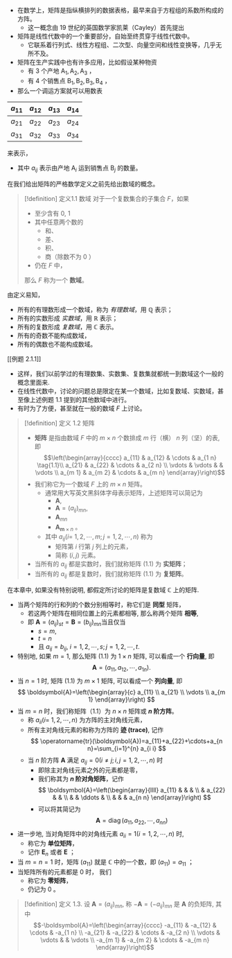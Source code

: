 - 在数学上，矩阵是指纵横排列的数据表格，最早来自于方程组的系数所构成的方阵。
	- 这一概念由 19 世纪的英国数学家凯莱（Cayley）首先提出
- 矩阵是线性代数中的一个重要部分，自始至终贯穿于线性代数中。
	- 它联系着行列式、线性方程组、二次型、向量空间和线性变换等，几乎无所不及。
- 矩阵在生产实践中也有许多应用，比如假设某种物资
	- 有 3 个产地 $\mathrm{A}_{1}, \mathrm{A}_{2}, \mathrm{A}_{3}$ ，
	- 有 4 个销售点 $\mathrm{B}_{1}, \mathrm{B}_{2}, \mathrm{B}_{3}, \mathrm{B}_{4}$ ，
- 那么一个调运方案就可以用数表

| $a_{11}$ | $a_{12}$ | $a_{13}$ | $a_{14}$ |
| :--- | :--- | :--- | :--- |
| $a_{21}$ | $a_{22}$ | $a_{23}$ | $a_{24}$ |
| $a_{31}$ | $a_{32}$ | $a_{33}$ | $a_{34}$ |
来表示，
- 其中 $a_{i j}$ 表示由产地 $\mathrm{A}_{i}$ 运到销售点 $\mathrm{B}_{j}$ 的数量。

在我们给出矩阵的严格数学定义之前先给出数域的概念。
> [!definition] 定义1.1 数域
> 对于一个复数集合的子集合 $F$，如果
> - 至少含有 0, 1 
> - 其中任意两个数的
> 	- 和、
> 	- 差、
> 	- 积、
> 	- 商（除数不为 0 ）
> - 仍在 $F$ 中，
> 
> 那么 $F$ 称为一个 **数域**。

由定义易知，
- 所有的有理数形成一个数域，称为 *有理数域*，用 $\mathbb{Q}$ 表示；
- 所有的实数形成 *实数域*，用 $\mathbb{R}$ 表示；
- 所有的复数形成 *复数域*，用 $\mathbb{C}$ 表示。
- 所有的奇数不能构成数域，
- 所有的偶数也不能构成数域。

[[例题 2.1.1]]

- 这样，我们以前学过的有理数集、实数集、复数集就都统一到数域这个一般的概念里面来. 
- 在线性代数中，讨论的问题总是限定在某一个数域，比如复数域、实数域，甚至像上述例题 1.1 提到的其他数域中进行。
- 有时为了方便，甚至就在一般的数域 $F$ 上讨论。

> [!definition] 定义 1.2 矩阵
> - **矩阵** 是指由数域 $F$ 中的 $m \times n$ 个数排成 $m$ 行（横） $n$ 列（坚）的表, 即
> $$\left(\begin{array}{cccc}
a_{11} & a_{12} & \cdots & a_{1 n}  \tag{1.1}\\
a_{21} & a_{22} & \cdots & a_{2 n} \\
\vdots & \vdots & & \vdots \\
a_{m 1} & a_{m 2} & \cdots & a_{m n}
\end{array}\right)$$
> - 我们称它为一个数域 $F$ 上的 $m \times n$ 矩阵。
> 	- 通常用大写英文黑斜体字母表示矩阵，上述矩阵可以简记为 
> 		- $\boldsymbol{A}$, 
> 		- $\boldsymbol{A}=\left(a_{i j}\right)_{m n}$,
> 		- $\boldsymbol{A}_{m n}$ 
> 		- $\boldsymbol{A}_{\boldsymbol{m} \times n}$ 。
> 	- 其中 $a_{i j}(i=$ $1,2, \cdots, m ; j=1,2, \cdots, n)$ 称为
> 		- 矩阵第 $i$ 行第 $j$ 列上的元素，
> 		- 简称 $(i, j)$ 元素。
> - 当所有的 $a_{i j}$ 都是实数时，我们就称矩阵 (1.1) 为 **实矩阵**；
> - 当所有的 $a_{i j}$ 都是复数时，我们就称矩阵 (1.1) 为 **复矩阵**。

在本章中, 如果没有特别说明, 都假定所讨论的矩阵是复数域 $\mathbb{C}$ 上的矩阵.

- 当两个矩阵的行和列的个数分别相等时，称它们是 **同型** 矩阵，
	- 若这两个矩阵在相同位置上的元素都相等, 那么称两个矩阵 **相等**, 
	- 即 $\boldsymbol{A}=\left(a_{i j}\right)_{s t}=\boldsymbol{B}=\left(b_{i j}\right)_{m n}$当且仅当
		- $s=m$, 
		- $t=n$ 
		- 且 $a_{i j}=b_{i j}$, $i=1,2, \cdots, s ; j=1,2, \cdots, t$.
- 特别地, 如果 $m=1$, 那么矩阵 (1.1) 为 $1 \times n$ 矩阵, 可以看成一个 **行向量**, 即
$$
\boldsymbol{A}=\left(a_{11}, a_{12}, \cdots, a_{1 n}\right) .
$$
- 当 $n=1$ 时, 矩阵 (1.1) 为 $m \times 1$ 矩阵, 可以看成一个 **列向量**, 即
$$
\boldsymbol{A}=\left(\begin{array}{c}
a_{11} \\
a_{21} \\
\vdots \\
a_{m 1}
\end{array}\right)
$$
- 当 $m=n$ 时，我们称矩阵（1.1）为 $n \times n$ 矩阵或 **$n$ 阶方阵**。
	- 称 $a_{i i}(i=$ $1,2, \cdots, n)$ 为方阵的主对角线元素，
	- 所有主对角线元素的和称为方阵的 **迹 (trace)**, 记作
$$
\operatorname{tr}(\boldsymbol{A})=a_{11}+a_{22}+\cdots+a_{n n}=\sum_{i=1}^{n} a_{i i}
$$
	- 当 $n$ 阶方阵 $\boldsymbol{A}$ 满足 $a_{i j}=0(i \neq j ; i, j=1,2, \cdots, n)$ 时
		- 即除主对角线元素之外的元素都是零，
		- 我们称其为 **$n$ 阶对角矩阵**，记作
$$
\boldsymbol{A}=\left(\begin{array}{llll}
a_{11} & & & \\
& a_{22} & & \\
& & \ddots & \\
& & & a_{n n}
\end{array}\right)
$$
		- 可以将其简记为
$$
\boldsymbol{A}=\operatorname{diag}\left(a_{11}, a_{22}, \cdots, a_{n n}\right)
$$
- 进一步地, 当对角矩阵中的对角线元素 $a_{i i}=1(i=1,2, \cdots, n)$ 时, 
	- 称它为 **单位矩阵**，
	- 记作 $\boldsymbol{E}_{n}$ 或者 $\boldsymbol{E}$ ；
- 当 $m=n=1$ 时，矩阵 $\left(a_{11}\right)$ 就是 $\mathbb{C}$ 中的一个数，即 $\left(a_{11}\right)=a_{11}$ ；
- 当矩阵所有的元素都是 0 时， 我们
	- 称它为 **零矩阵**，
	- 仍记为 0 。

> [!definition] 定义 1.3. 
> 设 $\boldsymbol{A}=\left(a_{i j}\right)_{m n}$, 称 $-\boldsymbol{A}=\left(-a_{i j}\right)_{m n}$ 是 $\boldsymbol{A}$ 的负矩阵, 其中
> $$-\boldsymbol{A}=\left(\begin{array}{cccc} -a_{11} & -a_{12} & \cdots & -a_{1 n} \\ -a_{21} & -a_{22} & \cdots & -a_{2 n} \\ \vdots & \vdots & & \vdots \\ -a_{m 1} & -a_{m 2} & \cdots & -a_{m n} \end{array}\right)$$